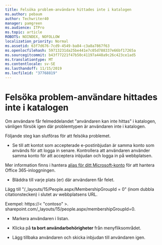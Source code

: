 ```yaml
---
title: Felsöka problem-användare hittades inte i katalogen
ms.author: pebaum
author: Techwriter40
manager: pamgreen
ms.audience: ITPro
ms.topic: article
ROBOTS: NOINDEX, NOFOLLOW
localization_priority: Normal
ms.assetid: 63f7d676-7cd9-4549-ba84-c3a8a7867f63
ms.openlocfilehash: 59713231da25be441e7c05d788337e66bf17265a
ms.sourcegitcommit: b43f77221f47b50c41197a448a9c26c423ce1ad5
ms.translationtype: MT
ms.contentlocale: sv-SE
ms.lasthandoff: 11/15/2019
ms.locfileid: "37768819"
---
```

# <a name="troubleshoot-issue---user-not-found-in-directory"></a>Felsöka problem-användare hittades inte i katalogen

Om användare får felmeddelandet "användaren kan inte hittas" i katalogen, vänligen försök igen där problemtypen är användaren inte i katalogen.

Följande steg kan slutföras för att felsöka problemet.

- Se till att kontot som accepterade e-postinbjudan är samma konto som används för att logga in senare. Kontrollera att användaren använder samma konto för att acceptera inbjudan och logga in på webbplatsen. 

Mer information finns i hantera [alias för ditt Microsoft-konto</a> för att hantera Office 365-inloggningen](https://support.microsoft.com/help/12407/microsoft-account-how-to-manage-aliases). 

- Bläddra till varje plats (er) där användaren får felet. 

Lägg till "/_layouts/15/People.aspx/MembershipGroupId = 0" (inom dubbla citationstecken) i slutet av webbplatsens URL. 

Exempel: https://< "contoso" >. sharepoint.com/_layouts/15/people.aspx/membershipGroupId=0.

- Markera användaren i listan.

- Klicka på **ta bort användarbehörigheter** från menyfliksområdet. 
-  Lägg tillbaka användaren och skicka inbjudan till användaren igen.


